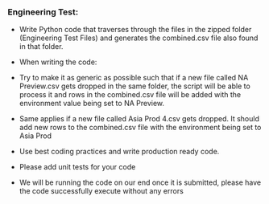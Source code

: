 ### Engineering Test:

- Write Python code that traverses through the files in the zipped folder (Engineering Test Files) and generates the combined.csv file also found in that folder. 

- When writing the code:


- Try to make it as generic as possible such that if a new file called NA Preview.csv gets dropped in the same folder, the script will be able to process it and rows in the combined.csv file will be added with the environment value being set to NA Preview. 
- Same applies if a new file called Asia Prod 4.csv gets dropped. It should add new rows to the combined.csv file with the environment being set to Asia Prod
- Use best coding practices and write production ready code.
- Please add unit tests for your code 
- We will be running the code on our end once it is submitted, please have the code successfully execute without any errors 
